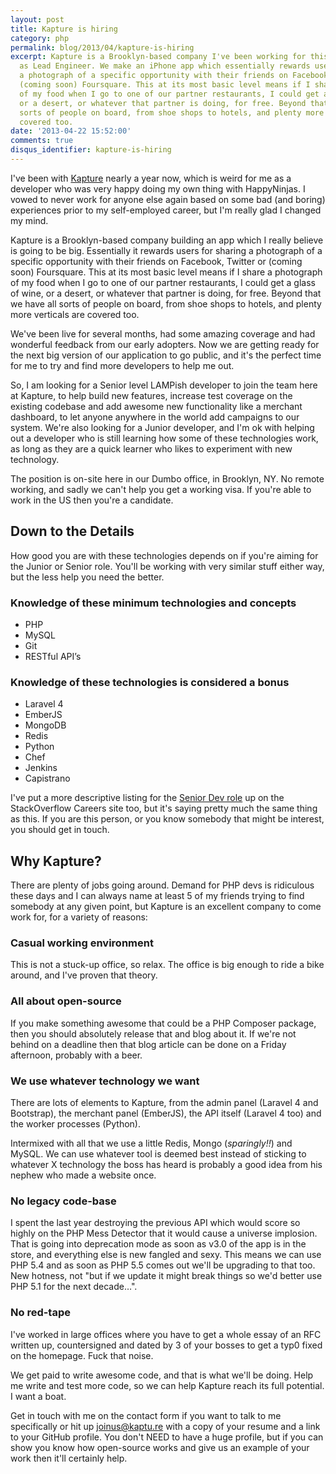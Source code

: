 ```yaml
---
layout: post
title: Kapture is hiring
category: php
permalink: blog/2013/04/kapture-is-hiring
excerpt: Kapture is a Brooklyn-based company I've been working for this last year
  as Lead Engineer. We make an iPhone app which essentially rewards users for sharing
  a photograph of a specific opportunity with their friends on Facebook, Twitter or
  (coming soon) Foursquare. This at its most basic level means if I share a photograph
  of my food when I go to one of our partner restaurants, I could get a glass of wine,
  or a desert, or whatever that partner is doing, for free. Beyond that we have all
  sorts of people on board, from shoe shops to hotels, and plenty more verticals are
  covered too. 
date: '2013-04-22 15:52:00'
comments: true
disqus_identifier: kapture-is-hiring
---
```


I've been with [Kapture](http://kaptu.re/) nearly a year now, which is weird for me as a developer who was very happy doing my own thing with HappyNinjas. I vowed to never work for anyone else again based on some bad (and boring) experiences prior to my self-employed career, but I'm really glad I changed my mind.

Kapture is a Brooklyn-based company building an app which I really believe is going to be big. Essentially it rewards users for sharing a photograph of a specific opportunity with their friends on Facebook, Twitter or (coming soon) Foursquare. This at its most basic level means if I share a photograph of my food when I go to one of our partner restaurants, I could get a glass of wine, or a desert, or whatever that partner is doing, for free. Beyond that we have all sorts of people on board, from shoe shops to hotels, and plenty more verticals are covered too. 

We've been live for several months, had some amazing coverage and had wonderful feedback from our early adopters. Now we are getting ready for the next big version of our application to go public, and it's the perfect time for me to try and find more developers to help me out.

So, I am looking for a Senior level LAMPish developer to join the team here at Kapture, to help build new features, increase test coverage on the existing codebase and add awesome new functionality like a merchant dashboard, to let anyone anywhere in the world add campaigns to our system. We're also looking for a Junior developer, and I'm ok with helping out a developer who is still learning how some of these technologies work, as long as they are a quick learner who likes to experiment with new technology.

The position is on-site here in our Dumbo office, in Brooklyn, NY. No remote working, and sadly we can't help you get a working visa. If you're able to work in the US then you're a candidate.

## Down to the Details

How good you are with these technologies depends on if you're aiming for the Junior or Senior role. You'll be working with very similar stuff either way, but the less help you need the better.

### Knowledge of these minimum technologies and concepts
* PHP
* MySQL
* Git
* RESTful API’s

### Knowledge of these technologies is considered a bonus
* Laravel 4
* EmberJS
* MongoDB
* Redis
* Python
* Chef
* Jenkins
* Capistrano

I've put a more descriptive listing for the [Senior Dev role](http://careers.stackoverflow.com/jobs/33569/senior-php-api-developer-kapture-life) up on the StackOverflow Careers site too, but it's saying pretty much the same thing as this. If you are this person, or you know somebody that might be interest, you should get in touch.

## Why Kapture? 

There are plenty of jobs going around. Demand for PHP devs is ridiculous these days and I can always name at least 5 of my friends trying to find somebody at any given point, but Kapture is an excellent company to come work for, for a variety of reasons:

### Casual working environment

This is not a stuck-up office, so relax. The office is big enough to ride a bike around, and I've proven that theory.

### All about open-source

If you make something awesome that could be a PHP Composer package, then you should absolutely release that and blog about it. If we're not behind on a deadline then that blog article can be done on a Friday afternoon, probably with a beer.

### We use whatever technology we want

There are lots of elements to Kapture, from the admin panel (Laravel 4 and Bootstrap), the merchant panel (EmberJS), the API itself (Laravel 4 too) and the worker processes (Python).

Intermixed with all that we use a little Redis, Mongo (*sparingly!!*) and MySQL. We can use whatever tool is deemed best instead of sticking to whatever X technology the boss has heard is probably a good idea from his nephew who made a website once.

### No legacy code-base

I spent the last year destroying the previous API which would score so highly on the PHP Mess Detector that it would cause a universe implosion. That is going into deprecation mode as soon as v3.0 of the app is in the store, and everything else is new fangled and sexy. This means we can use PHP 5.4 and as soon as PHP 5.5 comes out we'll be upgrading to that too. New hotness, not "but if we update it might break things so we'd better use PHP 5.1 for the next decade…".

### No red-tape

I've worked in large offices where you have to get a whole essay of an RFC written up, countersigned and dated by 3 of your bosses to get a typ0 fixed on the homepage. Fuck that noise.

We get paid to write awesome code, and that is what we'll be doing. Help me write and test more code, so we can help Kapture reach its full potential. I want a boat.

Get in touch with me on the contact form if you want to talk to me specifically or hit up [joinus@kaptu.re](mailto:joinus@kaptu.re) with a copy of your resume and a link to your GitHub profile. You don't NEED to have a huge profile, but if you can show you know how open-source works and give us an example of your work then it'll certainly help.